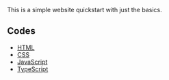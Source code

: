 This is a simple website quickstart with just the basics.

## Codes

- [HTML](https://htmlreference.io/)
- [CSS](https://cssreference.io/)
- [JavaScript](https://www.w3schools.com/js/)
- [TypeScript](https://www.typescriptlang.org/docs/)
